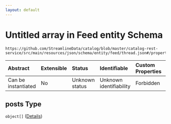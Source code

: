 ```yaml
---
layout: default
---
```


# Untitled array in Feed entity Schema

```text
https://github.com/StreamlineData/catalog/blob/master/catalog-rest-service/src/main/resources/json/schema/entity/feed/thread.json#/properties/posts
```

| Abstract | Extensible | Status | Identifiable | Custom Properties | Additional Properties | Access Restrictions | Defined In |
| :--- | :--- | :--- | :--- | :--- | :--- | :--- | :--- |
| Can be instantiated | No | Unknown status | Unknown identifiability | Forbidden | Allowed | none | [thread.json\*](thread.md) |

## posts Type

`object[]` \([Details](thread-definitions-post.md)\)

